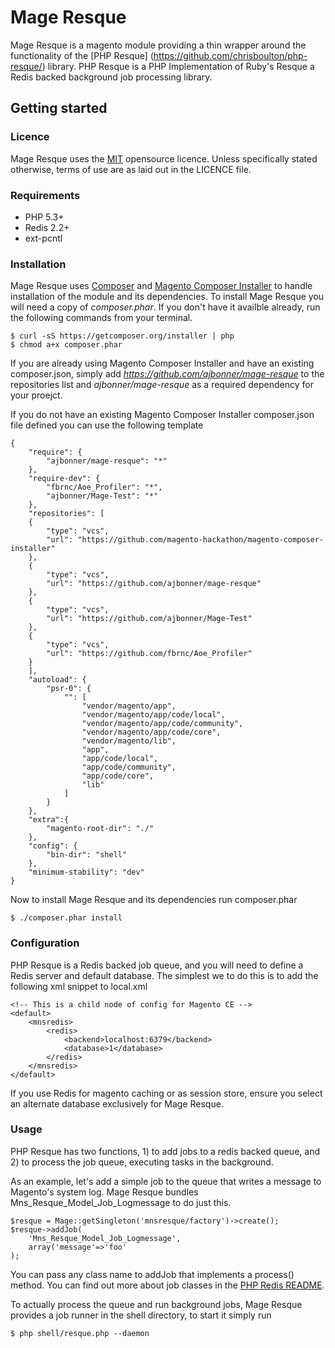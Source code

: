 # Mage Resque

Mage Resque is a magento module providing a thin wrapper around the
functionality of the [PHP Resque]
(https://github.com/chrisboulton/php-resque/) library. PHP Resque is a PHP Implementation of Ruby's Resque a Redis backed background job processing library.

## Getting started

### Licence
Mage Resque uses the [MIT](http://opensource.org/licenses/MIT) opensource licence. Unless specifically stated otherwise, terms of use are as laid out in the LICENCE file.

### Requirements
- PHP 5.3+
- Redis 2.2+
- ext-pcntl

### Installation
Mage Resque uses [Composer](http://getcomposer.org) and [Magento Composer Installer](https://github.com/magento-hackathon/magento-composer-installer) to handle installation of the module and its
dependencies. To install Mage Resque you will need a copy of _composer.phar_. If you don't have it availble already, run the following commands from your terminal.

    $ curl -sS https://getcomposer.org/installer | php
    $ chmod a+x composer.phar
    
If you are already using Magento Composer Installer and have an existing composer.json, simply add _https://github.com/ajbonner/mage-resque_ to the repositories list and _ajbonner/mage-resque_ as a required dependency for your proejct. 

If you do not have an existing Magento Composer Installer composer.json file defined you can use the following template

	{
	    "require": {
	        "ajbonner/mage-resque": "*"
	    },
        "require-dev": {
            "fbrnc/Aoe_Profiler": "*",
            "ajbonner/Mage-Test": "*"
        },
	    "repositories": [
	    {
	        "type": "vcs",
	        "url": "https://github.com/magento-hackathon/magento-composer-installer"
	    },
	    {
	        "type": "vcs",
	        "url": "https://github.com/ajbonner/mage-resque"
	    },
        {
            "type": "vcs",
            "url": "https://github.com/ajbonner/Mage-Test"
        },
        {
            "type": "vcs",
            "url": "https://github.com/fbrnc/Aoe_Profiler"
        }
	    ],
	    "autoload": {
	        "psr-0": {
	            "": [
	                "vendor/magento/app",
	                "vendor/magento/app/code/local",
	                "vendor/magento/app/code/community",
	                "vendor/magento/app/code/core",
	                "vendor/magento/lib",
	                "app",
	                "app/code/local",
	                "app/code/community",
	                "app/code/core",
	                "lib"
	            ]
	        }
	    },
	    "extra":{
	        "magento-root-dir": "./"
	    },
	    "config": {
	        "bin-dir": "shell"
	    },
	    "minimum-stability": "dev"
	}
    
Now to install Mage Resque and its dependencies run composer.phar

    $ ./composer.phar install

### Configuration
PHP Resque is a Redis backed job queue, and you will need to define a Redis server and default database. The simplest we to do this is to add the following xml snippet to local.xml

    <!-- This is a child node of config for Magento CE -->
    <default>
        <mnsredis>
            <redis>
                <backend>localhost:6379</backend>
                <database>1</database>
            </redis>
        </mnsredis>
    </default>

If you use Redis for magento caching or as session store, ensure you select an alternate database exclusively for Mage Resque. 

### Usage
PHP Resque has two functions, 1) to add jobs to a redis backed queue, and 2) to process the job queue, executing tasks in the background.

As an example, let's add a simple job to the queue that writes a message to Magento's system log. Mage Resque bundles Mns_Resque_Model_Job_Logmessage to do just this.

	$resque = Mage::getSingleton('mnsresque/factory')->create();
    $resque->addJob(
    	'Mns_Resque_Model_Job_Logmessage',
    	array('message'=>'foo'
    );

You can pass any class name to addJob that implements a process() method. You can find out more about job classes in the [PHP Redis README](https://github.com/chrisboulton/php-resque/blob/master/README.md).

To actually process the queue and run background jobs, Mage Resque provides a job runner in the shell directory, to start it simply run

    $ php shell/resque.php --daemon
